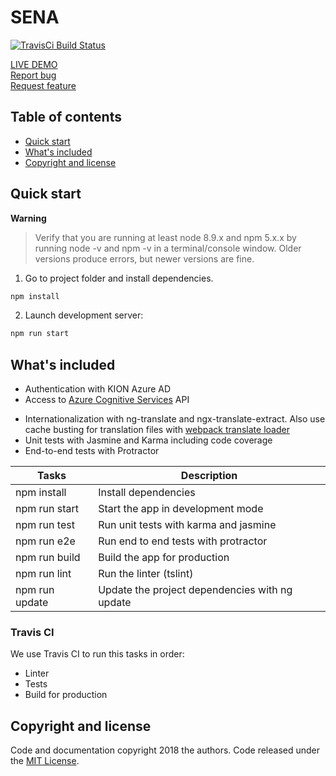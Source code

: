   <h1>SENA</h1>
  <p>
    <a href="https://travis-ci.com/KIDICA/SENA" name="SENA Builds" target="_blank">
      <img src="https://travis-ci.com/KIDICA/SENA.svg?branch=master" alt="TravisCi Build Status" />
    </a>
  </p>
  <p>
    <a href="https://sena.kiondc.io" target="_blank">LIVE DEMO</a>
    <br>
    <a href="https://github.com/KIDICA/SENA/issues/new">Report bug</a>
    <br>
    <a href="https://github.com/KIDICA/SENA/issues/new">Request feature</a>
  </p>
</p>

## Table of contents

- [Quick start](#quick-start)
- [What's included](#whats-included)
- [Copyright and license](#copyright-and-license)

## Quick start

**Warning**

> Verify that you are running at least node 8.9.x and npm 5.x.x by running node -v and npm -v in a terminal/console window. Older versions produce errors, but newer versions are fine.

1. Go to project folder and install dependencies.
 ```bash
 npm install
 ```

2. Launch development server:
 ```bash
 npm run start
 ```
 
## What's included

+ Authentication with KION Azure AD
+ Access to <a href='https://docs.microsoft.com/en-us/azure/cognitive-services/computer-vision/home' target='_blank'>Azure Cognitive Services</a> API
* Internationalization with ng-translate and ngx-translate-extract. Also use cache busting for translation files with [webpack translate loader](https://github.com/ngx-translate/http-loader#angular-cliwebpack-translateloader-example)
* Unit tests with Jasmine and Karma including code coverage
* End-to-end tests with Protractor

Tasks                    | Description
-------------------------|---------------------------------------------------------------------------------------
npm install              | Install dependencies
npm run start            | Start the app in development mode
npm run test             | Run unit tests with karma and jasmine
npm run e2e              | Run end to end tests with protractor
npm run build            | Build the app for production
npm run lint             | Run the linter (tslint)
npm run update           | Update the project dependencies with ng update

### Travis CI

We use Travis CI to run this tasks in order:
* Linter
* Tests
* Build for production

## Copyright and license

Code and documentation copyright 2018 the authors. Code released under the [MIT License](https://github.com/KIDICA/SENA/blob/master/LICENSE).
